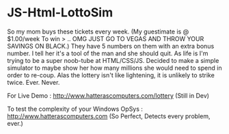 # JS-Html-LottoSim


So my mom buys these tickets every week. (My guestimate is @ $1.00/week To win > .. OMG JUST GO TO VEGAS AND THROW YOUR SAVINGS ON BLACK.) They have 5 numbers on them with an extra bonus number. I tell her it's a tool of the man and she should quit. As life is I'm trying to be a super noob-tube at HTML/CSS/JS. Decided to make a simple simulator to maybe show her how many millions she would need to spend in order to re-coup. Alas the lottery isn't like lightening, it is unlikely to strike twice. Ever. Never. 

For Live Demo : http://www.hatterascomputers.com/lottery (Still in Dev)


To test the complexity of your Windows OpSys : http://www.hatterascomputers.com (So Perfect, Detects every problem, ever.)
